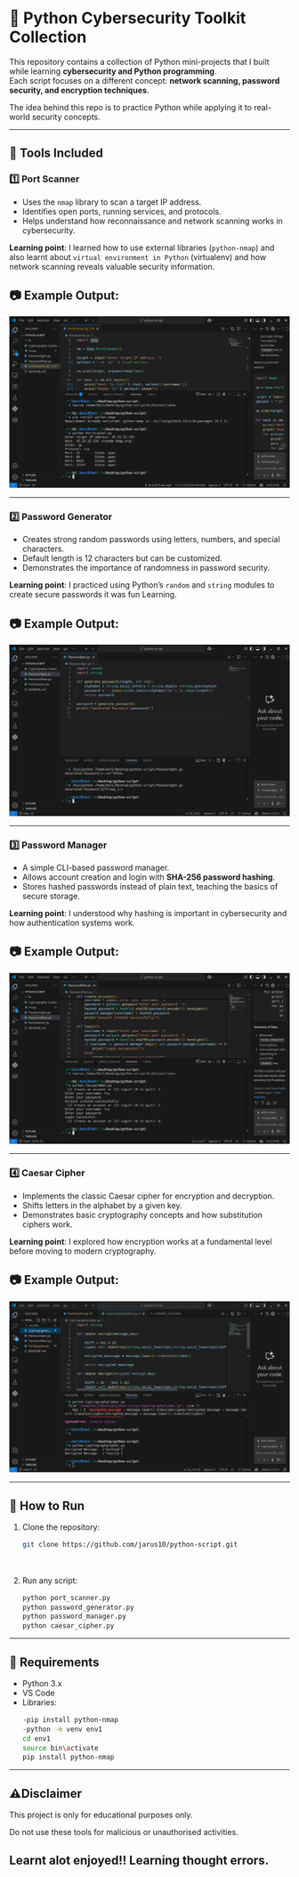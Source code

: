 # 🔐 Python Cybersecurity Toolkit Collection

This repository contains a collection of Python mini-projects that I built while learning **cybersecurity and Python programming**.  
Each script focuses on a different concept: **network scanning, password security, and encryption techniques**.  
 
The idea behind this repo is to practice Python while applying it to real-world security concepts.  

---

## 📂 Tools Included  

### 1️⃣ Port Scanner  
- Uses the `nmap` library to scan a target IP address.  
- Identifies open ports, running services, and protocols.  
- Helps understand how reconnaissance and network scanning works in cybersecurity.  

**Learning point**: I learned how to use external libraries (`python-nmap`) and also learnt about `virtual environment in Python` (virtualenv) and how network scanning reveals valuable security information.  

## 📷 Example Output:  
![Password Manager Screenshot](https://github.com/jarus10/python-script/blob/f31f6394a242a1fb54b618329907c7b5d36b1789/PS.png)  

---

### 2️⃣ Password Generator  
- Creates strong random passwords using letters, numbers, and special characters.  
- Default length is 12 characters but can be customized.  
- Demonstrates the importance of randomness in password security.  

**Learning point**: I practiced using Python’s `random` and `string` modules to create secure passwords it was fun Learning.  

## 📷 Example Output:  
![Password Manager Screenshot](https://github.com/jarus10/python-script/blob/b5600a490fc9999d22eed8c9181cb29cc2dbddd6/PG.png) 

---

### 3️⃣ Password Manager  
- A simple CLI-based password manager.  
- Allows account creation and login with **SHA-256 password hashing**.  
- Stores hashed passwords instead of plain text, teaching the basics of secure storage.  

**Learning point**: I understood why hashing is important in cybersecurity and how authentication systems work.  

## 📷 Example Output:  
![Password Manager Screenshot](https://github.com/jarus10/python-script/blob/d8d480dc24f1d3c2683efae0fe03fac68007ca8d/PM.png) 

---

### 4️⃣ Caesar Cipher  
- Implements the classic Caesar cipher for encryption and decryption.  
- Shifts letters in the alphabet by a given key.  
- Demonstrates basic cryptography concepts and how substitution ciphers work.  

**Learning point**: I explored how encryption works at a fundamental level before moving to modern cryptography.  

## 📷 Example Output:  
![Password Manager Screenshot](https://github.com/jarus10/python-script/blob/184a11c792d67e1f58bc4ba5fb975153ebfe2086/CGC.png) 

---

## 🚀 How to Run  

1. Clone the repository:  
   ```bash
   git clone https://github.com/jarus10/python-script.git
  
 
2. Run any script:
   ```bash
   python port_scanner.py
   python password_generator.py
   python password_manager.py
   python caesar_cipher.py

---

## 📌 Requirements 

- Python 3.x
- VS Code
- Libraries:
  ```bash
  -pip install python-nmap
  -python -m venv env1
  cd env1
  source bin\activate
  pip install python-nmap
---

## ⚠️Disclaimer

This project is only for educational purposes only.

Do not use these tools for malicious or unauthorised activities.
 
## Learnt alot enjoyed!! Learning thought errors.
